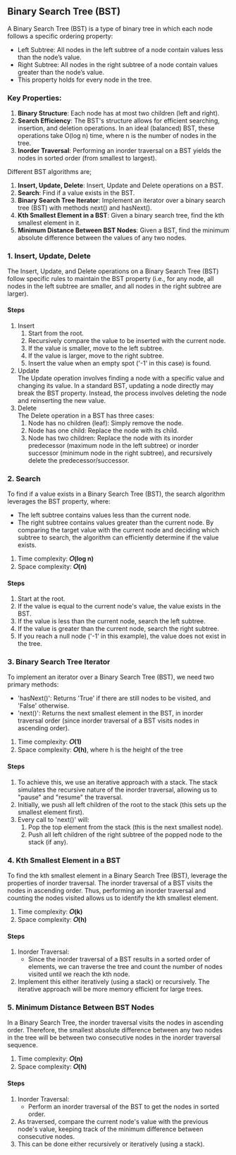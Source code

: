 ## Binary Search Tree (BST)
A Binary Search Tree (BST) is a type of binary tree in which each node follows a specific ordering property:
- Left Subtree: All nodes in the left subtree of a node contain values less than the node’s value.
- Right Subtree: All nodes in the right subtree of a node contain values greater than the node’s value.
- This property holds for every node in the tree.

### Key Properties:
1. <b>Binary Structure</b>: Each node has at most two children (left and right).
2. <b>Search Efficiency</b>: The BST's structure allows for efficient searching, insertion, and deletion operations. In an ideal (balanced) BST, these operations take O(log n) time, where n is the number of nodes in the tree.
3. <b>Inorder Traversal</b>: Performing an inorder traversal on a BST yields the nodes in sorted order (from smallest to largest).

Different BST algorithms are;

1. <b>Insert, Update, Delete</b>: Insert, Update and Delete operations on a BST.
2. <b>Search</b>: Find if a value exists in the BST.
3. <b>Binary Search Tree Iterator</b>: Implement an iterator over a binary search tree (BST) with methods next() and hasNext().
4. <b>Kth Smallest Element in a BST</b>: Given a binary search tree, find the kth smallest element in it.
5. <b>Minimum Distance Between BST Nodes</b>: Given a BST, find the minimum absolute difference between the values of any two nodes.


### 1. Insert, Update, Delete
The Insert, Update, and Delete operations on a Binary Search Tree (BST) follow specific rules to maintain the BST property (i.e., for any node, all nodes in the left subtree are smaller, and all nodes in the right subtree are larger).

#### Steps
1. Insert
    1. Start from the root.
    2. Recursively compare the value to be inserted with the current node.
    3. If the value is smaller, move to the left subtree.
    4. If the value is larger, move to the right subtree.
    5. Insert the value when an empty spot ('-1' in this case) is found.
2. Update</br>
    The Update operation involves finding a node with a specific value and changing its value. In a standard BST, updating a node directly may break the BST property. Instead, the process involves deleting the node and reinserting the new value.
3. Delete</br>
    The Delete operation in a BST has three cases:
    1. Node has no children (leaf): Simply remove the node.
    2. Node has one child: Replace the node with its child.
    3. Node has two children: Replace the node with its inorder predecessor (maximum node in the left subtree) or inorder successor (minimum node in the right subtree), and recursively delete the predecessor/successor.


### 2. Search
To find if a value exists in a Binary Search Tree (BST), the search algorithm leverages the BST property, where:
- The left subtree contains values less than the current node.
- The right subtree contains values greater than the current node.
By comparing the target value with the current node and deciding which subtree to search, the algorithm can efficiently determine if the value exists.

1. Time complexity: <b>𝑂(log n)</b>
2. Space complexity: <b>𝑂(n)</b>

#### Steps
1. Start at the root.
2. If the value is equal to the current node's value, the value exists in the BST.
3. If the value is less than the current node, search the left subtree.
4. If the value is greater than the current node, search the right subtree.
5. If you reach a null node ('-1' in this example), the value does not exist in the tree.


### 3. Binary Search Tree Iterator
To implement an iterator over a Binary Search Tree (BST), we need two primary methods:
- 'hasNext()': Returns 'True' if there are still nodes to be visited, and 'False' otherwise.
- 'next()': Returns the next smallest element in the BST, in inorder traversal order (since inorder traversal of a BST visits nodes in ascending order).

1. Time complexity: <b>𝑂(1)</b>
2. Space complexity: <b>𝑂(h)</b>, where h is the height of the tree

#### Steps
1. To achieve this, we use an iterative approach with a stack. The stack simulates the recursive nature of the inorder traversal, allowing us to "pause" and "resume" the traversal.
2. Initially, we push all left children of the root to the stack (this sets up the smallest element first).
3. Every call to  'next()' will:
    1. Pop the top element from the stack (this is the next smallest node).
    2. Push all left children of the right subtree of the popped node to the stack (if any).


### 4. Kth Smallest Element in a BST
To find the kth smallest element in a Binary Search Tree (BST), leverage the properties of inorder traversal. The inorder traversal of a BST visits the nodes in ascending order. Thus, performing an inorder traversal and counting the nodes visited allows us to identify the kth smallest element.

1. Time complexity: <b>𝑂(k)</b>
2. Space complexity: <b>𝑂(h)</b>

#### Steps
1. Inorder Traversal:
    - Since the inorder traversal of a BST results in a sorted order of elements, we can traverse the tree and count the number of nodes visited until we reach the kth node.
2. Implement this either iteratively (using a stack) or recursively. The iterative approach will be more memory efficient for large trees.


### 5. Minimum Distance Between BST Nodes
In a Binary Search Tree, the inorder traversal visits the nodes in ascending order. Therefore, the smallest absolute difference between any two nodes in the tree will be between two consecutive nodes in the inorder traversal sequence.

1. Time complexity: <b>𝑂(n)</b>
2. Space complexity: <b>𝑂(h)</b>

#### Steps
1. Inorder Traversal:
    - Perform an inorder traversal of the BST to get the nodes in sorted order.
2. As traversed, compare the current node's value with the previous node's value, keeping track of the minimum difference between consecutive nodes.
3. This can be done either recursively or iteratively (using a stack).